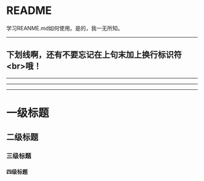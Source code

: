 # README
学习REANME.md如何使用。是的，我一无所知。<br>

---
## 下划线啊，还有不要忘记在上句末加上换行标识符\<br>哦！
***
---
___
# 一级标题
## 二级标题
### 三级标题
#### 四级标题



